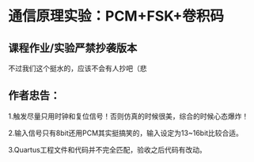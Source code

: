 # 通信原理实验：PCM+FSK+卷积码
## 课程作业/实验严禁抄袭版本
不过我们这个挺水的，应该不会有人抄吧（悲

## 作者忠告：
1.触发尽量只用时钟和复位信号！否则仿真的时候很美，综合的时候心态爆炸！

2.输入信号只有8bit还用PCM其实挺搞笑的，输入设定为13~16bit比较合适。

3.Quartus工程文件和代码并不完全匹配，验收之后代码有改动。
